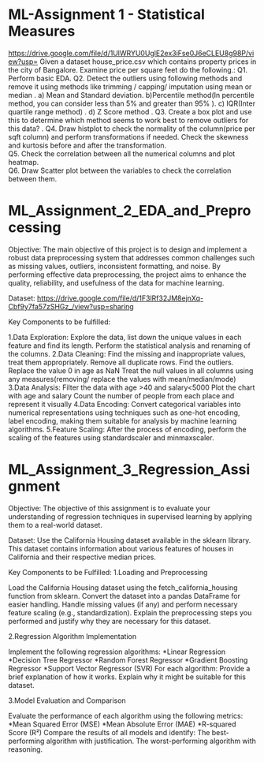 # ML-Assignment 1 - Statistical Measures

https://drive.google.com/file/d/1UlWRYU0UglE2ex3iFse0J6eCLEU8g98P/view?usp=
Given a dataset house_price.csv which contains property prices in the city of Bangalore. Examine price per square feet do the following.: 
Q1. Perform basic EDA. 
Q2. Detect the outliers using following methods and remove it using methods like trimming / capping/ imputation using mean or median .
a) Mean and Standard deviation. 
b)Percentile method(In percentile method, you can consider less than 5% and greater than 95% ).
c) IQR(Inter quartile range method) .
d) Z Score method .
Q3. Create a box plot and use this to determine which method seems to work best to remove outliers for this data? . 
Q4. Draw histplot to check the normality of the column(price per sqft column) and perform transformations if needed. Check the skewness and kurtosis before and after the transformation.  
Q5. Check the correlation between all the numerical columns and plot heatmap.  
Q6. Draw Scatter plot between the variables to check the correlation between them.  

# ML_Assignment_2_EDA_and_Preprocessing

Objective: The main objective of this project is to design and implement a robust data preprocessing system that addresses common challenges such as missing values, outliers, inconsistent formatting, and noise. By performing effective data preprocessing, the project aims to enhance the quality, reliability, and usefulness of the data for machine learning.

Dataset: https://drive.google.com/file/d/1F3lRf32JM8ejnXq-Cbf9y7fa57zSHGz_/view?usp=sharing

Key Components to be fulfilled:

1.Data Exploration:  Explore the data, list down the unique values in each feature and find its length. Perform the statistical analysis and renaming of the columns. 
2.Data Cleaning:  Find the missing and inappropriate values, treat them appropriately. Remove all duplicate rows. Find the outliers. Replace the value 0 in age as NaN Treat the null values in all columns using any measures(removing/ replace the values with mean/median/mode) 
3.Data Analysis:  Filter the data with age >40 and salary<5000 Plot the chart with age and salary Count the number of people from each place and represent it visually 
4.Data Encoding:  Convert categorical variables into numerical representations using techniques such as one-hot encoding, label encoding, making them suitable for analysis by machine learning algorithms. 
5.Feature Scaling:  After the process of encoding, perform the scaling of the features using standardscaler and minmaxscaler. 

# ML_Assignment_3_Regression_Assignment

Objective:
 The objective of this assignment is to evaluate your understanding of regression techniques in supervised learning by applying them to a real-world dataset.

Dataset:
Use the California Housing dataset available in the sklearn library. This dataset contains information about various features of houses in California and their respective median prices.

Key Components to be Fulfilled:
 1.Loading and Preprocessing 

Load the California Housing dataset using the fetch_california_housing function from sklearn.
Convert the dataset into a pandas DataFrame for easier handling.
Handle missing values (if any) and perform necessary feature scaling (e.g., standardization).
Explain the preprocessing steps you performed and justify why they are necessary for this dataset.

2.Regression Algorithm Implementation 
 
 Implement the following regression algorithms:
*Linear Regression
*Decision Tree Regressor
*Random Forest Regressor
*Gradient Boosting Regressor
*Support Vector Regressor (SVR)
 For each algorithm:
 Provide a brief explanation of how it works.
 Explain why it might be suitable for this dataset.
 
3.Model Evaluation and Comparison

Evaluate the performance of each algorithm using the following metrics:
*Mean Squared Error (MSE)
*Mean Absolute Error (MAE)
*R-squared Score (R²)
Compare the results of all models and identify:
The best-performing algorithm with justification.
The worst-performing algorithm with reasoning.



